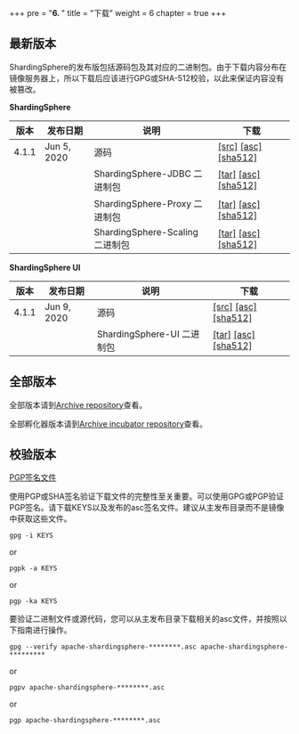 +++
pre = "<b>6. </b>"
title = "下载"
weight = 6
chapter = true
+++

## 最新版本

ShardingSphere的发布版包括源码包及其对应的二进制包。由于下载内容分布在镜像服务器上，所以下载后应该进行GPG或SHA-512校验，以此来保证内容没有被篡改。

**ShardingSphere**

| 版本 | 发布日期 | 说明 | 下载 |
| - | - | - | - |
| 4.1.1     | Jun 5, 2020 | 源码 | [[src]](https://www.apache.org/dyn/closer.cgi/shardingsphere/4.1.1/apache-shardingsphere-4.1.1-src.zip) [[asc]](https://downloads.apache.org/shardingsphere/4.1.1/apache-shardingsphere-4.1.1-src.zip.asc) [[sha512]](https://downloads.apache.org/shardingsphere/4.1.1/apache-shardingsphere-4.1.1-src.zip.sha512) |
|           |              | ShardingSphere-JDBC 二进制包 | [[tar]](https://www.apache.org/dyn/closer.cgi/shardingsphere/4.1.1/apache-shardingsphere-4.1.1-sharding-jdbc-bin.tar.gz) [[asc]](https://downloads.apache.org/shardingsphere/4.1.1/apache-shardingsphere-4.1.1-sharding-jdbc-bin.tar.gz.asc) [[sha512]](https://downloads.apache.org/shardingsphere/4.1.1/apache-shardingsphere-4.1.1-sharding-jdbc-bin.tar.gz.sha512) |
|           |              | ShardingSphere-Proxy 二进制包 | [[tar]](https://www.apache.org/dyn/closer.cgi/shardingsphere/4.1.1/apache-shardingsphere-4.1.1-sharding-proxy-bin.tar.gz) [[asc]](https://downloads.apache.org/shardingsphere/4.1.1/apache-shardingsphere-4.1.1-sharding-proxy-bin.tar.gz.asc) [[sha512]](https://downloads.apache.org/shardingsphere/4.1.1/apache-shardingsphere-4.1.1-sharding-proxy-bin.tar.gz.sha512) |
|           |              | ShardingSphere-Scaling 二进制包 | [[tar]](https://www.apache.org/dyn/closer.cgi/shardingsphere/4.1.1/apache-shardingsphere-4.1.1-sharding-scaling-bin.tar.gz) [[asc]](https://downloads.apache.org/shardingsphere/4.1.1/apache-shardingsphere-4.1.1-sharding-scaling-bin.tar.gz.asc) [[sha512]](https://downloads.apache.org/shardingsphere/4.1.1/apache-shardingsphere-4.1.1-sharding-scaling-bin.tar.gz.sha512) |

**ShardingSphere UI**

| 版本 | 发布日期 | 说明 | 下载 |
| - | - | - | - |
| 4.1.1     | Jun 9, 2020 | 源码 | [[src]](https://www.apache.org/dyn/closer.cgi/shardingsphere/shardingsphere-ui-4.1.1/apache-shardingsphere-4.1.1-shardingsphere-ui-src.zip ) [[asc]](https://downloads.apache.org/shardingsphere/shardingsphere-ui-4.1.1/apache-shardingsphere-4.1.1-shardingsphere-ui-src.zip.asc) [[sha512]](https://downloads.apache.org/shardingsphere/shardingsphere-ui-4.1.1/apache-shardingsphere-4.1.1-shardingsphere-ui-src.zip.sha512) |
|           |              | ShardingSphere-UI 二进制包 | [[tar]](https://www.apache.org/dyn/closer.cgi/shardingsphere/shardingsphere-ui-4.1.1/apache-shardingsphere-4.1.1-shardingsphere-ui-bin.tar.gz) [[asc]](https://downloads.apache.org/shardingsphere/shardingsphere-ui-4.1.1/apache-shardingsphere-4.1.1-shardingsphere-ui-bin.tar.gz.asc) [[sha512]](https://downloads.apache.org/shardingsphere/shardingsphere-ui-4.1.1/apache-shardingsphere-4.1.1-shardingsphere-ui-bin.tar.gz.sha512) |

## 全部版本

全部版本请到[Archive repository](https://archive.apache.org/dist/shardingsphere/)查看。

全部孵化器版本请到[Archive incubator repository](https://archive.apache.org/dist/incubator/shardingsphere/)查看。

## 校验版本

[PGP签名文件](https://downloads.apache.org/shardingsphere/KEYS)

使用PGP或SHA签名验证下载文件的完整性至关重要。可以使用GPG或PGP验证PGP签名。请下载KEYS以及发布的asc签名文件。建议从主发布目录而不是镜像中获取这些文件。

```shell
gpg -i KEYS
```

or

```shell
pgpk -a KEYS
```

or

```shell
pgp -ka KEYS
```

要验证二进制文件或源代码，您可以从主发布目录下载相关的asc文件，并按照以下指南进行操作。

```shell
gpg --verify apache-shardingsphere-********.asc apache-shardingsphere-*********
```

or

```shell
pgpv apache-shardingsphere-********.asc
```

or

```shell
pgp apache-shardingsphere-********.asc
```
